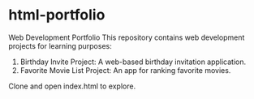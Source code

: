 # html-portfolio
Web Development Portfolio This repository contains web development projects for learning purposes:  
1. Birthday Invite Project: A web-based birthday invitation application.
2. Favorite Movie List Project: An app for ranking favorite movies.

Clone and open index.html to explore.
